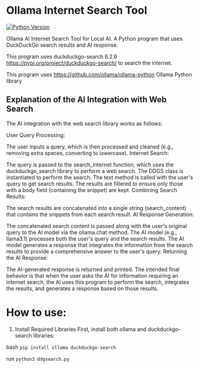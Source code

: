 # Ollama Internet Search Tool
[![Python Version](https://img.shields.io/badge/python-3.10%2B-blue)](https://www.python.org/downloads/)

Ollama AI Internet Search Tool for Local AI. A Python program that uses DuckDuckGo search results and AI response.

This program uses duckduckgo-search 6.2.6 https://pypi.org/project/duckduckgo-search/ to search the internet.

This program uses https://github.com/ollama/ollama-python Ollama Python library

## Explanation of the AI Integration with Web Search
The AI integration with the web search library works as follows:

User Query Processing:

The user inputs a query, which is then processed and cleaned (e.g., removing extra spaces, converting to lowercase).
Internet Search:

The query is passed to the search_internet function, which uses the duckduckgo_search library to perform a web search.
The DDGS class is instantiated to perform the search.
The text method is called with the user's query to get search results.
The results are filtered to ensure only those with a body field (containing the snippet) are kept.
Combining Search Results:

The search results are concatenated into a single string (search_content) that contains the snippets from each search result.
AI Response Generation:

The concatenated search content is passed along with the user's original query to the AI model via the ollama.chat method.
The AI model (e.g., llama3.1) processes both the user's query and the search results.
The AI model generates a response that integrates the information from the search results to provide a comprehensive answer to the user's query.
Returning the AI Response:

The AI-generated response is returned and printed.
The intended final behavior is that when the user asks the AI for information requiring an internet search, the AI uses this program to perform the search, integrates the results, and generates a response based on those results.

# How to use:

1. Install Required Libraries
First, install both ollama and duckduckgo-search libraries:

bash
<code>pip install ollama duckduckgo-search</code>

run
<code>python3 ddgsearch.py</code>
